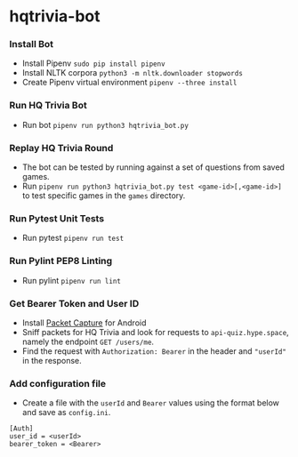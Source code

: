 # hqtrivia-bot

### Install Bot
 * Install Pipenv `sudo pip install pipenv`
 * Install NLTK corpora `python3 -m nltk.downloader stopwords`
 * Create Pipenv virtual environment `pipenv --three install`


### Run HQ Trivia Bot
 * Run bot `pipenv run python3 hqtrivia_bot.py`


### Replay HQ Trivia Round
 * The bot can be tested by running against a set of questions from saved games.
 * Run `pipenv run python3 hqtrivia_bot.py test <game-id>[,<game-id>]` to test specific games in the `games` directory.


### Run Pytest Unit Tests
 * Run pytest `pipenv run test`


### Run Pylint PEP8 Linting
 * Run pylint `pipenv run lint`


### Get Bearer Token and User ID
 * Install [Packet Capture](https://play.google.com/store/apps/details?id=app.greyshirts.sslcapture) for Android
 * Sniff packets for HQ Trivia and look for requests to `api-quiz.hype.space`, namely the endpoint `GET /users/me`.
 * Find the request with `Authorization: Bearer` in the header and `"userId"` in the response.


### Add configuration file
 * Create a file with the `userId` and `Bearer` values using the format below and save as `config.ini`.

```
[Auth]
user_id = <userId>
bearer_token = <Bearer>
```
